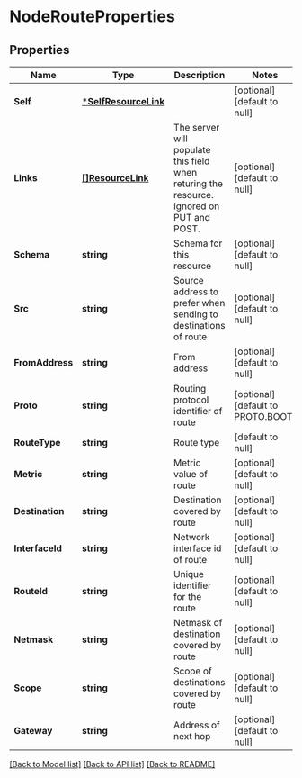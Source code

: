 # NodeRouteProperties

## Properties
Name | Type | Description | Notes
------------ | ------------- | ------------- | -------------
**Self** | [***SelfResourceLink**](SelfResourceLink.md) |  | [optional] [default to null]
**Links** | [**[]ResourceLink**](ResourceLink.md) | The server will populate this field when returing the resource. Ignored on PUT and POST. | [optional] [default to null]
**Schema** | **string** | Schema for this resource | [optional] [default to null]
**Src** | **string** | Source address to prefer when sending to destinations of route | [optional] [default to null]
**FromAddress** | **string** | From address | [optional] [default to null]
**Proto** | **string** | Routing protocol identifier of route | [optional] [default to PROTO.BOOT]
**RouteType** | **string** | Route type | [default to null]
**Metric** | **string** | Metric value of route | [optional] [default to null]
**Destination** | **string** | Destination covered by route | [optional] [default to null]
**InterfaceId** | **string** | Network interface id of route | [optional] [default to null]
**RouteId** | **string** | Unique identifier for the route | [optional] [default to null]
**Netmask** | **string** | Netmask of destination covered by route | [optional] [default to null]
**Scope** | **string** | Scope of destinations covered by route | [optional] [default to null]
**Gateway** | **string** | Address of next hop | [optional] [default to null]

[[Back to Model list]](../README.md#documentation-for-models) [[Back to API list]](../README.md#documentation-for-api-endpoints) [[Back to README]](../README.md)

